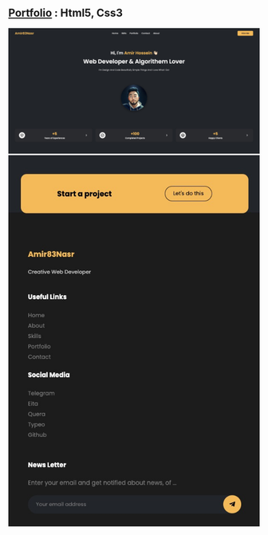 ## [Portfolio](https://amir83nasr.github.io/Portfolio) : Html5, Css3

![Main Preview](image/Preview-01.jpg)
![Footer Preview](image/Preview-02.jpg)